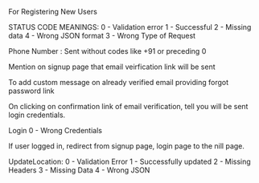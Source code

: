 For Registering New Users

STATUS CODE MEANINGS:
0 - Validation error
1 - Successful
2 - Missing data
4 - Wrong JSON format
3 - Wrong Type of Request

Phone Number : Sent without codes like +91 or preceding 0

Mention on signup page that email veirfication link will be sent

To add custom message on already verified email providing forgot password link


On clicking on confirmation link of email verification, tell you will be sent login credentials.



Login
0 - Wrong Credentials

If user logged in, redirect from signup page, login page to the nill page.

UpdateLocation:
0 - Validation Error
1 - Successfully updated
2 - Missing Headers
3 - Missing Data
4 - Wrong JSON